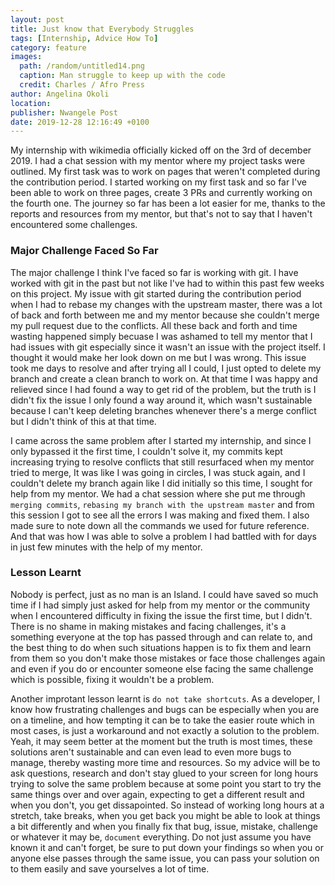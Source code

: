 ```yaml
---
layout: post
title: Just know that Everybody Struggles
tags: [Internship, Advice How To]
category: feature
images:
  path: /random/untitled14.png
  caption: Man struggle to keep up with the code
  credit: Charles / Afro Press
author: Angelina Okoli
location: 
publisher: Nwangele Post
date: 2019-12-28 12:16:49 +0100 
---
```



My internship with wikimedia officially kicked off on the 3rd of december 2019. I had a chat session with my mentor where my project tasks were outlined. My first task was to work on pages that weren't completed during the contribution period. I started working on my first task and so far I've been able to work on three pages, create 3 PRs and currently working on the fourth one. The journey so far has been a lot easier for me, thanks to the reports and resources from my mentor, but that's not to say that I haven't encountered some challenges.

### Major Challenge Faced So Far

The major challenge I think I've faced so far is working with git. I have worked with git in the past but not like I've had to within this past few weeks on this project. My issue with git started during the contribution period when I had to rebase my changes with the upstream master, there was a lot of back and forth between me and my mentor because she couldn't merge my pull request due to the conflicts. All these back and forth and time wasting happened simply becuase I was ashamed to tell my mentor that I had issues with git especially since it wasn't an issue with the project itself. I thought it would make her look down on me but I was wrong.  This issue took me days to resolve and after trying all I could, I just opted to delete my branch and create a clean branch to work on. At that time I was happy and relieved since I had found a way to get rid of the problem, but the truth is I didn't fix the issue I only found a way around it, which wasn't sustainable because I can't keep deleting branches whenever there's a merge conflict but I didn't think of this at that time.

I came across the same problem after I started my internship, and since I only bypassed it the first time, I couldn't solve it, my commits kept increasing trying to resolve conflicts that still resurfaced when my mentor tried to merge, It was like I was going in circles, I was stuck again, and I couldn't delete my branch again like I did initially so this time, I sought for help from my mentor. We had a chat session where she put me through `merging commits`, `rebasing my branch with the upstream master` and from this session I got to see all the errors I was making and fixed them. I also made sure to note down all the commands we used for future reference. And that was how I was able to solve a problem I had battled with for days in just few minutes with the help of my mentor.

### Lesson Learnt

Nobody is perfect, just as no man is an Island. I could have saved so much time if I had simply just asked for help from my mentor or the community when I encountered difficulty in fixing the issue the first time, but I didn't. There is no shame in making mistakes and facing challenges, it's a something everyone at the top has passed through and can relate to, and the best thing to do when such situations happen is to fix them and learn from them so you don't make those mistakes or face those challenges again and even if you do or encounter someone else facing the same challenge which is possible, fixing it wouldn't be a problem. 

Another improtant lesson learnt is `do not take shortcuts`. As a developer, I know how frustrating challenges and bugs can be especially when you are on a timeline, and how tempting it can be to take the easier route which in most cases, is just a workaround and not exactly a solution to the problem. Yeah, it may seem better at the moment but the truth is most times, these solutions aren't sustainable and can even lead to even more bugs to manage, thereby wasting more time and resources. So my advice will be to ask questions, research and don't stay glued to your screen for long hours trying to solve the same problem because at some point you start to try the same things over and over again, expecting to get a different result and when you don't, you get dissapointed. So instead of working long hours at a stretch, take breaks, when you get back you might be able to look at things a bit differently and when you finally fix that bug, issue, mistake, challenge or whatever it may be, `document` everything. Do not just assume you have known it and can't forget, be sure to put down your findings so when you or anyone else passes through the same issue, you can pass your solution on to them easily and save yourselves a lot of time.
